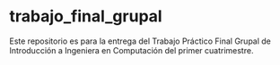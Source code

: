# trabajo_final_grupal
Este repositorio es para la entrega del Trabajo Práctico Final Grupal de Introducción a Ingeniera en Computación del primer cuatrimestre.
